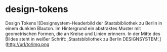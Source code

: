 # design-tokens
Design Tokens
![Designsystem-Headerbild der Staatsbibliothek zu Berlin in einem dunklen Blauton. Im Hintergrund ein abstraktes Muster mit geometrischen Formen, die an Kreise und Linien erinnern. In der Mitte des Bildes steht in weißer Schrift: ‚Staatsbibliothek zu Berlin DESIGNSYSTEM‘.]([http://url/to/img.png](https://github.com/StabiBerlin/design-tokens/blob/main/Design_System_Header.jpg)
